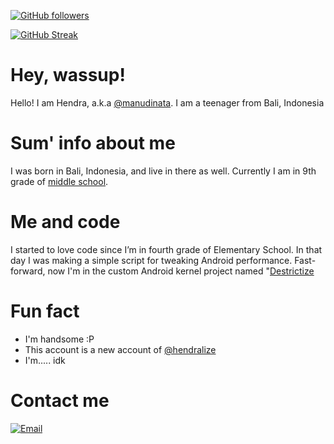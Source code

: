[![GitHub followers](https://img.shields.io/github/followers/manudinata.svg?style=social&label=Follow&maxAge=2592000)](https://github.com/manudinata?tab=followers)

[![GitHub Streak](http://github-readme-streak-stats.herokuapp.com?user=manudinata&theme=algolia)](https://git.io/streak-stats)

# Hey, wassup!

Hello! I am Hendra, a.k.a [@manudinata](https://github.com/manudinata). I am a teenager from Bali, Indonesia

# Sum' info about me

I was born in Bali, Indonesia, and live in there as well. Currently I am in 9th grade of [middle school](http://www.smpmuh1dps.sch.id).

# Me and code

I started to love code since I’m in fourth grade of Elementary School. In that day I was making a simple script for tweaking Android performance. Fast-forward, now I'm in the custom Android kernel project named "[Destrictize](https://github.com/Destrictize)

# Fun fact

- I'm handsome :P
- This account is a new account of [@hendralize](https://github.com/hendralize)
- I'm..... idk

# Contact me

[![Email](https://img.shields.io/badge/Gmail-D14836?style=for-the-badge&logo=gmail&logoColor=white)](mailto://i.manudinata@gmail.com)
